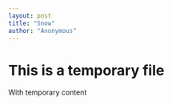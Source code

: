 ```yaml
---
layout: post
title: "Snow"
author: "Anonymous"
---
```


# This is a temporary file

With temporary content